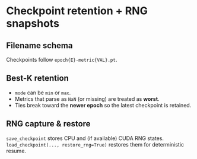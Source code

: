 # Checkpoint retention + RNG snapshots

## Filename schema

Checkpoints follow `epoch{E}-metric{VAL}.pt`.

## Best-K retention

* `mode` can be `min` or `max`.
* Metrics that parse as `NaN` (or missing) are treated as **worst**.
* Ties break toward the **newer epoch** so the latest checkpoint is retained.

## RNG capture & restore

`save_checkpoint` stores CPU and (if available) CUDA RNG states. `load_checkpoint(..., restore_rng=True)` restores them for deterministic resume.
